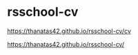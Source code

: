 # rsschool-cv

https://thanatas42.github.io/rsschool-cv/cv

https://thanatas42.github.io/rsschool-cv/
